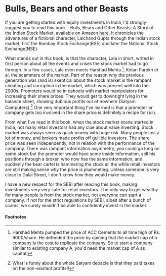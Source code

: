 # Bulls, Bears and other Beasts

If you are getting started with equity investments in India, I'd strongly suggest you to read this book - Bulls, Bears and Other Beasts: A Story of the Indian Stock Market, available on Amazon [here](https://www.amazon.in/Bulls-Bears-Other-Beasts-Indian/dp/9382616217). It chronicles the adventures of a fictional character, Lalchand Gupta through the Indian stock market, first the Bombay Stock Exchange(BSE) and later the National Stock Exchange(NSE).

What stands out in this book, is that the character, Lala in short, writed in first person about all the events and crises the stock market had to go through. In a few cases, Lala even meets Harshad Mehta [^1], Ketan Parekh et al, the scammers of the market. Part of the reason why the previous generation was (and is) skeptical about the stock market is the rampant cheating and corruption in the market, which was present well into the 2000s. Promoters would be in cahoots with market manipulators for increasing their share prices. They would get to downright lying in the balance sheet, showing dubious profits out of nowhere (Satyam Computers).[^2] One very important thing I've learned is that a promoter or company gets too involved in the share price is definitely a recipe for ruin.

From what I've read in this book, when the stock market scene started in India, not many retail investors had any clue about value investing. Stock market was always seen as quick money with huge risk. Many people lost a lot of money, and brokers made profits off gullible investors. The share price was seen independently, not in relation with the performance of the company. There was rampant information asymmetry, you could go long on some stock but the promoter would have some inside information, sell his positions through a broker, who now has the same information, and suddenly the bear cartel is hammering the stock all the while retail investors are still making sense why the price is plummeting. Unless someone is very close to Dalal Street, I don't know how they would make money.

I have a new respect for the SEBI after reading this book, making investments very very safe for retail investors. The only way to get wealthy for many people is from the stock market, not everyone can start a company. If not for the strict regulations by SEBI, albeit after a bunch of scams, we surely wouldn't be able to confidently invest in the market.



#### Footnotes

[^1]: Harshad Mehta pumped the price of ACC Cements to all time high of Rs. 9000/share. He defended the price by opining that the market cap of a company is the cost to replicate the company. So to start a company similar to existing company A, you'd need the market cap of A as capital.

[^2]: What is funny about the whole Satyam debacle is that they paid taxes on the non-existant profits!!

